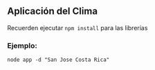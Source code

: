 ## Aplicación del Clima


Recuerden ejecutar ```npm install``` para las librerías


### Ejemplo:
```
node app -d "San Jose Costa Rica"
```

